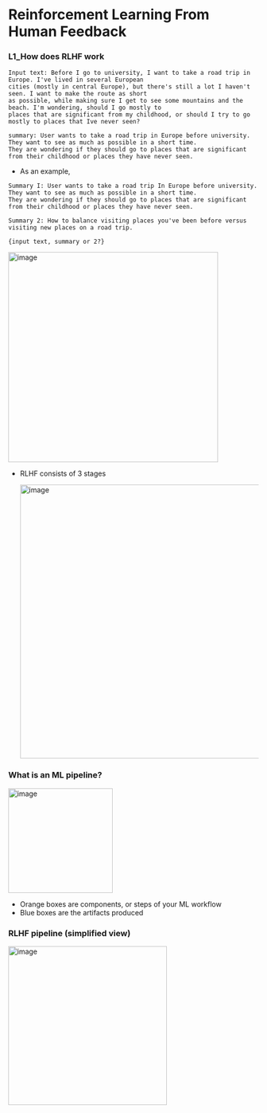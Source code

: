 # Reinforcement Learning From Human Feedback

### L1_How does RLHF work

```
Input text: Before I go to university, I want to take a road trip in Europe. I've lived in several European
cities (mostly in central Europe), but there's still a lot I haven't seen. I want to make the route as short
as possible, while making sure I get to see some mountains and the beach. I'm wondering, should I go mostly to
places that are significant from my childhood, or should I try to go mostly to places that Ive never seen?

summary: User wants to take a road trip in Europe before university. They want to see as much as possible in a short time.
They are wondering if they should go to places that are significant from their childhood or places they have never seen.
```

* As an example,
```
Summary I: User wants to take a road trip In Europe before university. They want to see as much as possible in a short time.
They are wondering if they should go to places that are significant from their childhood or places they have never seen.

Summary 2: How to balance visiting places you've been before versus visiting new places on a road trip.

{input text, summary or 2?}
```


<img width="422" alt="image" src="https://github.com/thisarakaushan/Reinforcement-Learning-From-Human-Feedback/assets/125348115/b095134f-d11f-4eec-9d18-e916d540b312">
<br>

* RLHF consists of 3 stages
  
  <img width="550" alt="image" src="https://github.com/thisarakaushan/Reinforcement-Learning-From-Human-Feedback/assets/125348115/eec834d8-256f-4781-9944-7844b5e525fe">
  <br>

### What is an ML pipeline?

  <img width="210" alt="image" src="https://github.com/thisarakaushan/Reinforcement-Learning-From-Human-Feedback/assets/125348115/3bd2bfad-2603-472b-a12f-94db0e9fc0fe">

  * Orange boxes are components, or steps of your ML workflow
  * Blue boxes are the artifacts produced

### RLHF pipeline (simplified view)

  <img width="319" alt="image" src="https://github.com/thisarakaushan/Reinforcement-Learning-From-Human-Feedback/assets/125348115/64775730-ff7a-4f54-8dbd-c2953cf2d5d7">

 

